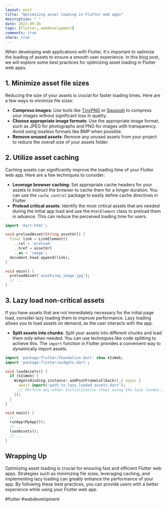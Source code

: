 ```yaml
---
layout: post
title: "Optimizing asset loading in Flutter web apps"
description: " "
date: 2023-09-26
tags: [flutter, webdevelopment]
comments: true
share: true
---
```


When developing web applications with Flutter, it's important to optimize the loading of assets to ensure a smooth user experience. In this blog post, we will explore some best practices for optimizing asset loading in Flutter web apps.

## 1. Minimize asset file sizes

Reducing the size of your assets is crucial for faster loading times. Here are a few ways to minimize file sizes:

- **Compress images**: Use tools like [TinyPNG](https://tinypng.com/) or [Squoosh](https://squoosh.app/) to compress your images without significant loss in quality.
- **Choose appropriate image formats**: Use the appropriate image format, such as JPEG for photographs and PNG for images with transparency. Avoid using lossless formats like BMP when possible.
- **Remove unused assets**: Remove any unused assets from your project to reduce the overall size of your assets folder.

## 2. Utilize asset caching

Caching assets can significantly improve the loading time of your Flutter web app. Here are a few techniques to consider:

- **Leverage browser caching**: Set appropriate cache headers for your assets to instruct the browser to cache them for a longer duration. You can use the `cache_control` package to easily define cache directives in Flutter.
- **Preload critical assets**: Identify the most critical assets that are needed during the initial app load and use the `HtmlElement` class to preload them in advance. This can reduce the perceived loading time for users.
  
```dart
import 'dart:html';

void preloadAsset(String assetUrl) {
  final link = LinkElement()
    ..rel = 'preload'
    ..href = assetUrl
    ..as = 'image';
  document.head.append(link);
}

void main() {
  preloadAsset('assets/my_image.jpg');
  // ...
}
```

## 3. Lazy load non-critical assets

If you have assets that are not immediately necessary for the initial page load, consider lazy loading them to improve performance. Lazy loading allows you to load assets on demand, as the user interacts with the app.

- **Split assets into chunks**: Split your assets into different chunks and load them only when needed. You can use techniques like code splitting to achieve this. The `import` function in Flutter provides a convenient way to dynamically import assets.

```dart
import 'package:flutter/foundation.dart' show kIsWeb;
import 'package:flutter/widgets.dart';

void loadAssets() {
  if (kIsWeb) {
    WidgetsBinding.instance!.addPostFrameCallback((_) async {
      await import('path_to_lazy_loaded_assets.dart');
      // Perform any other initialization steps using the lazy loaded assets.
    });
  }
}

void main() {
  // ...
  runApp(MyApp());
  // ...
  loadAssets();
  // ...
}
```

## Wrapping Up

Optimizing asset loading is crucial for ensuring fast and efficient Flutter web apps. Strategies such as minimizing file sizes, leveraging caching, and implementing lazy loading can greatly enhance the performance of your app. By following these best practices, you can provide users with a better experience while using your Flutter web app.

#flutter #webdevelopment